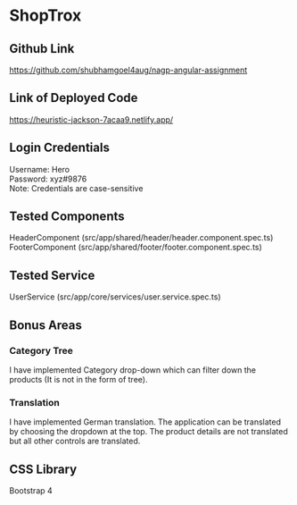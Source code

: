 # ShopTrox

## Github Link
https://github.com/shubhamgoel4aug/nagp-angular-assignment 

## Link of Deployed Code
https://heuristic-jackson-7acaa9.netlify.app/

## Login Credentials
Username: Hero  
Password: xyz#9876  
Note: Credentials are case-sensitive

## Tested Components
HeaderComponent (src/app/shared/header/header.component.spec.ts)  
FooterComponent (src/app/shared/footer/footer.component.spec.ts) 

## Tested Service
UserService (src/app/core/services/user.service.spec.ts) 

## Bonus Areas
### Category Tree
I have implemented Category drop-down which can filter down the products (It is not in the form of tree).  

### Translation
I have implemented German translation. The application can be translated by choosing the dropdown at the top. The product details are not translated but all other controls are translated.

## CSS Library
Bootstrap 4